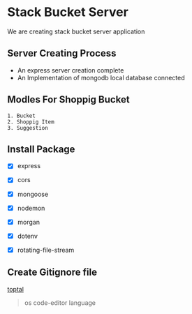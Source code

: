 # Stack Bucket Server
We are creating stack bucket server application

## Server Creating Process
 - An express server creation complete
 - An Implementation of mongodb local database connected

## Modles For Shoppig Bucket
    1. Bucket
    2. Shoppig Item
    3. Suggestion



## Install Package
- [x] express
- [x] cors
- [x] mongoose
- [x] nodemon
- [x] morgan
- [x] dotenv
- [x] rotating-file-stream



## Create Gitignore file
[toptal](https://www.toptal.com/developers/gitignore)

> os code-editor language

